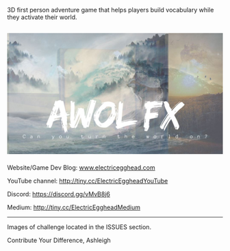 3D first person adventure game that helps players build vocabulary while they activate their world.

![Awol FX Cover Art](https://github.com/ElectricEgghead/12MonthsGameStudio/blob/master/awol%20fx%20background%20image.JPG)
--------------------------
Website/Game Dev Blog: www.electricegghead.com

YouTube channel: http://tiny.cc/ElectricEggheadYouTube

Discord: https://discord.gg/vMvB8j6

Medium: http://tiny.cc/ElectricEggheadMedium

----------------------
Images of challenge located in the ISSUES section.

Contribute Your Difference,
Ashleigh
